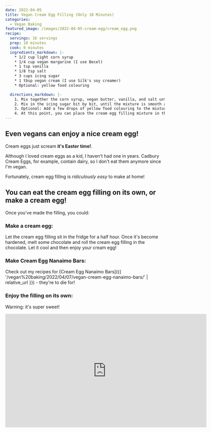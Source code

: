 ```yaml
---
date: 2022-04-05
title: Vegan Cream Egg Filling (Only 10 Minutes)
categories:
  - Vegan Baking
featured_image: /images/2022-04-05-cream-egg/cream_egg.png
recipe:
  servings: 16 servings
  prep: 10 minutes
  cook: 0 minutes
  ingredients_markdown: |-
    * 1/2 cup light corn syrup
    * 1/4 cup vegan margarine (I use Becel)
    * 1 tsp vanilla
    * 1/8 tsp salt
    * 3 cups icing sugar
    * 1 tbsp vegan cream (I use Silk's soy creamer)
    * Optional: yellow food colouring

  directions_markdown: |-
    1. Mix together the corn syrup, vegan butter, vanilla, and salt until smooth, either by hand or with a hand mixer.
    2. Mix in the icing sugar bit by bit, until the mixture is smooth and creamy.
    3. Optional: Add a few drops of yellow food colouring to the mixture to make it look more egg-like.
    4. At this point, you can place the cream egg filling mixture in the fridge for 30 minutes to let it harden. If you like, you could roll the cream egg filling in some melted chocolate to make a vegan cream egg!
---
```


## Even vegans can enjoy a nice cream egg!

Cream eggs just scream **it's Easter time!**. 

Although I loved cream eggs as a kid, I haven't had one in years. Cadbury Cream Eggs, for example, contain dairy, so I don't eat them anymore since I'm vegan.

Fortunately, cream egg filling is *ridiculously easy* to make at home!

## You can eat the cream egg filling on its own, or make a cream egg!

Once you've made the filling, you could:

### Make a cream egg:

Let the cream egg filling sit in the fridge for a half hour. Once it's become hardened, melt some chocolate and roll the cream egg filling in the chocolate. Let it cool and then enjoy your cream egg!

### Make Cream Egg Nanaimo Bars:

Check out my recipes for [Cream Egg Nanaimo Bars]({{ '/vegan%20baking/2022/04/07/vegan-cream-egg-nanaimo-bars/' | relative_url }}) - they're to die for!

### Enjoy the filling on its own:

Warning: it's super sweet!

<p align="center">
<iframe width="636" height="358" src="https://www.youtube.com/embed/O0TP-q0TG6w" title="YouTube video player" frameborder="0" allow="accelerometer; autoplay; clipboard-write; encrypted-media; gyroscope; picture-in-picture" allowfullscreen></iframe>
</p>

